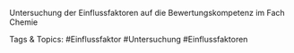  
Untersuchung der Einflussfaktoren auf die Bewertungskompetenz im Fach 
Chemie  

   Tags & Topics:
   #Einflussfaktor
   #Untersuchung
   #Einflussfaktoren